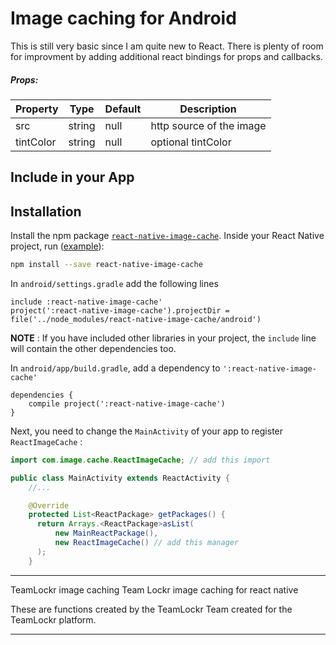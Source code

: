 # Image caching for Android

This is still very basic since I am quite new to React. There is plenty of room for improvment by adding
additional react bindings for props and callbacks.

##### Props:
| Property | Type | Default | Description |
|---------------|----------|--------------|----------------------------------------------------------------|
| src | string | null | http source of the image |
| tintColor | string | null | optional tintColor |

## Include in your App


Installation
------------

Install the npm package [`react-native-image-cache`](https://www.npmjs.com/package/react-native-image-cache). Inside your React Native project, run ([example](https://github.com/Anthonyzou/react-native-image-cache/tree/master/example)):

```bash
npm install --save react-native-image-cache
```

In `android/settings.gradle` add the following lines

```
include :react-native-image-cache'
project(':react-native-image-cache').projectDir = file('../node_modules/react-native-image-cache/android')
```

**NOTE** : If you have included other libraries in your project, the `include` line will contain the other dependencies too.

In `android/app/build.gradle`, add a dependency to `':react-native-image-cache'`
```
dependencies {
    compile project(':react-native-image-cache')
}
```

Next, you need to change the `MainActivity` of your app to register `ReactImageCache` :
```java
import com.image.cache.ReactImageCache; // add this import

public class MainActivity extends ReactActivity {
    //...

    @Override
    protected List<ReactPackage> getPackages() {
      return Arrays.<ReactPackage>asList(
          new MainReactPackage(),
          new ReactImageCache() // add this manager
      );
    }
```

---

TeamLockr image caching
Team Lockr image caching for react native

These are functions created by the TeamLockr Team created for the TeamLockr platform.

---
